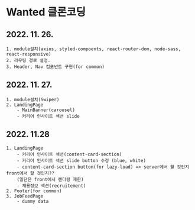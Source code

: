 # Wanted 클론코딩

## 2022. 11. 26.
    1. module설치(axios, styled-compoents, react-router-dom, node-sass, react-responsive)
    2. 라우팅 경로 설정.
    3. Header, Nav 컴포넌트 구현(for common)

## 2022. 11. 27.
    1. module설치(Swiper)
    2. LandingPage
        - MainBanner(carousel)
        - 커리어 인사이트 섹션 slide

## 2022. 11.28
    1. LandingPage
        - 커리어 인사이트 섹션(content-card-section)
        - 커리어 인사이트 섹션 slide button 수정 (blue, white)
        - content-card-section button(for lazy-load) => server에서 할 것인지 front에서 할 것인지??
        (일단은 front에서 렌더링 제한)
        - 채용정보 섹션(recruitement)
    2. Footer(for common)
    3. JobFeedPage
        - dummy data